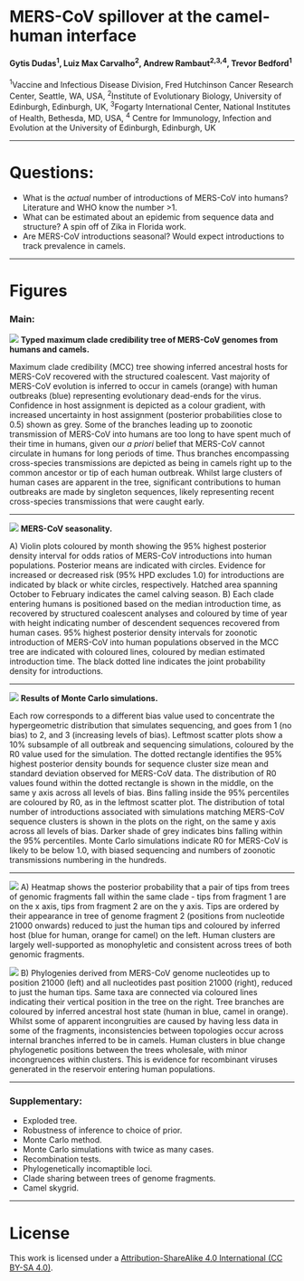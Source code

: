 # MERS-CoV spillover at the camel-human interface

#### Gytis Dudas<sup>1</sup>, Luiz Max Carvalho<sup>2</sup>, Andrew Rambaut<sup>2,3,4</sup>, Trevor Bedford<sup>1</sup>

<sup>1</sup>Vaccine and Infectious Disease Division, Fred Hutchinson Cancer Research Center, Seattle, WA, USA, <sup>2</sup>Institute of Evolutionary Biology, University of Edinburgh, Edinburgh, UK, <sup>3</sup>Fogarty International Center, National Institutes of Health, Bethesda, MD, USA, <sup>4</sup> Centre for Immunology, Infection and Evolution at the University of Edinburgh, Edinburgh, UK

------------------------------

# Questions:
- What is the *actual* number of introductions of MERS-CoV into humans? Literature and WHO know the number >1.
- What can be estimated about an epidemic from sequence data and structure? A spin off of Zika in Florida work.
- Are MERS-CoV introductions seasonal? Would expect introductions to track prevalence in camels.

------------------------------
# Figures
### Main:

![](figures/mers_mcc.png)
**Typed maximum clade credibility tree of MERS-CoV genomes from humans and camels.**

Maximum clade credibility (MCC) tree showing inferred ancestral hosts for MERS-CoV recovered with the structured coalescent.
Vast majority of MERS-CoV evolution is inferred to occur in camels (orange) with human outbreaks (blue) representing evolutionary dead-ends for the virus.
Confidence in host assignment is depicted as a colour gradient, with increased uncertainty in host assignment (posterior probabilities close to 0.5) shown as grey.
Some of the branches leading up to zoonotic transmission of MERS-CoV into humans are too long to have spent much of their time in humans, given our _a priori_ belief that MERS-CoV cannot circulate in humans for long periods of time.
Thus branches encompassing cross-species transmissions are depicted as being in camels right up to the common ancestor or tip of each human outbreak.
Whilst large clusters of human cases are apparent in the tree, significant contributions to human outbreaks are made by singleton sequences, likely representing recent cross-species transmissions that were caught early.

------------------------------

![](figures/mers_seasonality.png)
**MERS-CoV seasonality.**

A) Violin plots coloured by month showing the 95% highest posterior density interval for odds ratios of MERS-CoV introductions into human populations.
Posterior means are indicated with circles.
Evidence for increased or decreased risk (95% HPD excludes 1.0) for introductions are indicated by black or white circles, respectively.
Hatched area spanning October to February indicates the camel calving season.
B) Each clade entering humans is positioned based on the median introduction time, as recovered by structured coalescent analyses and coloured by time of year with height indicating number of descendent sequences recovered from human cases.
95% highest posterior density intervals for zoonotic introduction of MERS-CoV into human populations observed in the MCC tree are indicated with coloured lines, coloured by median estimated introduction time.
The black dotted line indicates the joint probability density for introductions.

------------------------------

![](figures/mers_epi.png)
**Results of Monte Carlo simulations.**

Each row corresponds to a different bias value used to concentrate the hypergeometric distribution that simulates sequencing, and goes from 1 (no bias) to 2, and 3 (increasing levels of bias).
Leftmost scatter plots show a 10% subsample of all outbreak and sequencing simulations, coloured by the R0 value used for the simulation.
The dotted rectangle identifies the 95% highest posterior density bounds for sequence cluster size mean and standard deviation observed for MERS-CoV data.
The distribution of R0 values found within the dotted rectangle is shown in the middle, on the same y axis across all levels of bias.
Bins falling inside the 95% percentiles are coloured by R0, as in the leftmost scatter plot.
The distribution of total number of introductions associated with simulations matching MERS-CoV sequence clusters is shown in the plots on the right, on the same y axis across all levels of bias.
Darker shade of grey indicates bins falling within the 95% percentiles.
Monte Carlo simulations indicate R0 for MERS-CoV is likely to be below 1.0, with biased sequencing and numbers of zoonotic transmissions numbering in the hundreds.

------------------------------

![](figures/mers_fragments.png)
A) Heatmap shows the posterior probability that a pair of tips from trees of genomic fragments fall within the same clade - tips from fragment 1 are on the x axis, tips from fragment 2 are on the y axis.
Tips are ordered by their appearance in tree of genome fragment 2 (positions from nucleotide 21000 onwards) reduced to just the human tips and coloured by inferred host (blue for human, orange for camel) on the left.
Human clusters are largely well-supported as monophyletic and consistent across trees of both genomic fragments.

![](figures/mers_chain.png)
B) Phylogenies derived from MERS-CoV genome nucleotides up to position 21000 (left) and all nucleotides past position 21000 (right), reduced to just the human tips.
Same taxa are connected via coloured lines indicating their vertical position in the tree on the right.
Tree branches are coloured by inferred ancestral host state (human in blue, camel in orange).
Whilst some of apparent incongruities are caused by having less data in some of the fragments, inconsistencies between topologies occur across internal branches inferred to be in camels.
Human clusters in blue change phylogenetic positions between the trees wholesale, with minor incongruences within clusters.
This is evidence for recombinant viruses generated in the reservoir entering human populations.

------------------------------

### Supplementary:
- Exploded tree.
- Robustness of inference to choice of prior.
- Monte Carlo method.
- Monte Carlo simulations with twice as many cases.
- Recombination tests.
- Phylogenetically incomaptible loci.
- Clade sharing between trees of genome fragments.
- Camel skygrid.

------------------------------

# License
This work is licensed under a [Attribution-ShareAlike 4.0 International (CC BY-SA 4.0)](https://creativecommons.org/licenses/by-sa/4.0/legalcode).
